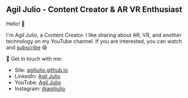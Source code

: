 ## Agil Julio - Content Creator & AR VR Enthusiast

Hello! 👋 

I'm Agil Julio, a Content Creator. I like sharing about AR, VR, and another technology on my YouTube channel. If you are interested, you can watch and [subscribe](https://www.youtube.com/user/AzuNoYami?sub_confirmation=1) 😄

💬 Get in touch with me:
- Site: [agiljulio.github.io](https://agiljulio.github.io/)
- LinkedIn: [Agil Julio](https://www.linkedin.com/in/agiljulio/)
- YouTube: [Agil Julio](https://www.youtube.com/user/azunoyami/)
- Instagram: [@agiljulio](https://www.instagram.com/agiljulio/)
